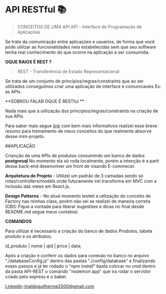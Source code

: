 # API RESTful :books:

> CONCEITOS DE UMA API
	API - Interface de Programação de Aplicações

Se trata da comunicação entre aplicações e usuarios, de forma que você pode utilizar as funcionalidades nela estabelecidas sem que seu software tenha real conhecimento do que ocorre na aplicação a ser consumida.

**OQUE RAIOS É REST ?**
>REST - Transferência de Estado Representacional

Se trata de um conjunto de  princípios/regras/constraints que ao ser utilizados conseguimos criar uma aplicação de interface e comunicaveis Ex: as APIs.

**SOBROU FALAR OQUE É RESTful **

Nada mais que a utilização dos principios/regras/constraints na criação de sua APIs. 

Para saber mais segue [link](https://becode.com.br/o-que-e-api-rest-e-restful/ "link") com bem mais informativos realizei esse breve resumo para treinamento de meus conceitos do que realmente absorve desse mini-projeto.

##APLICAÇÃO

Crianção de uma APIs de produtos consumindo um banco de dados **postgresql** No momento ela só roda localmente, porém a intenção é a parti desse back-end desenvolver um front de visando E-commecer.

**Arquitetura de Projeto** - Utilizei um padrão de 3 camadas sendo só rotas/controllers/models onde futuramente irei transforma em MVC com a inclusão das views em React.js.

**Design Patterns** - No atual momento testeti a utilização do conceito de Factory nas minhas class, porém não sei se realizei de maneira correta (OBS: Fique a vontade para liberar sugestões e dicas no final desde README.md segue meus contatos)

**COMANDOS**

Para utilizar é necessario a criação do banco de dados Produtos, tabela produto e os atributos;

id_produto | nome | qtd | price | data;

Após a criação e conferir os dados para conexão no banco no arquivo "./databaseConfig.js" dentro das pastas "./config/database" e finalizando esses passos e já ter rodado o "*npm install*" basta colocar no cmd dentro da pasta API-REST o comando "nodemon app" que ira rodar o servidor criado pelo express e o babel.

[Linkedin](https://www.linkedin.com/in/rinaldo-guilherme-b56906158/ "Linkedin")
rinaldoguilherme2000@gmail.com
